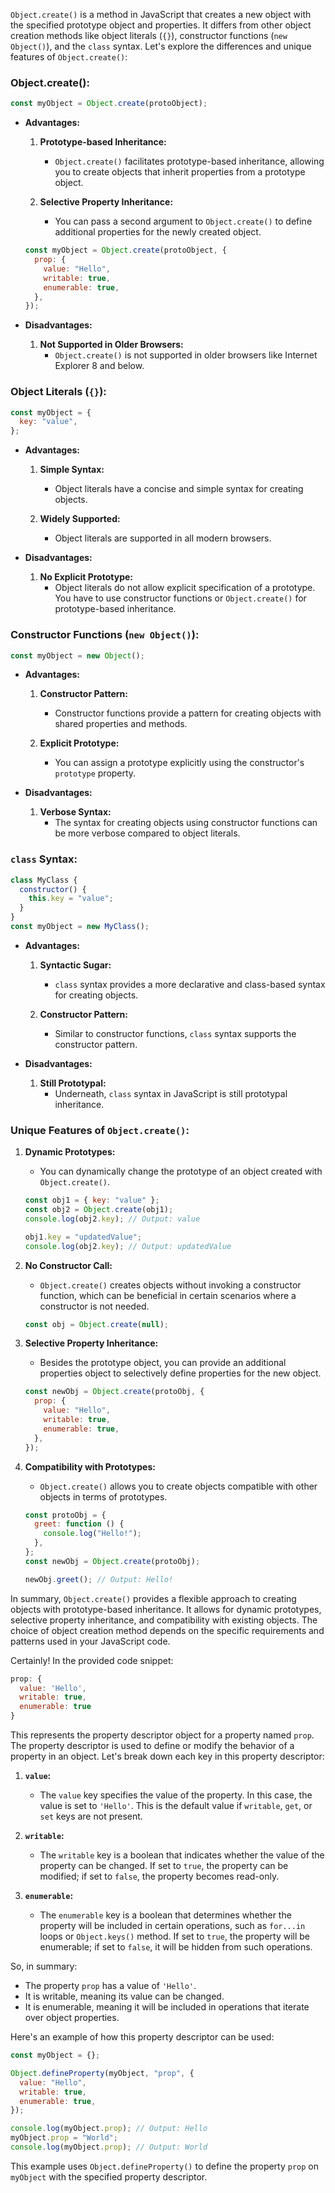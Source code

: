 `Object.create()` is a method in JavaScript that creates a new object with the specified prototype object and properties. It differs from other object creation methods like object literals (`{}`), constructor functions (`new Object()`), and the `class` syntax. Let's explore the differences and unique features of `Object.create()`:

### Object.create():

```javascript
const myObject = Object.create(protoObject);
```

- **Advantages:**

  1. **Prototype-based Inheritance:**

     - `Object.create()` facilitates prototype-based inheritance, allowing you to create objects that inherit properties from a prototype object.

  2. **Selective Property Inheritance:**
     - You can pass a second argument to `Object.create()` to define additional properties for the newly created object.

  ```javascript
  const myObject = Object.create(protoObject, {
    prop: {
      value: "Hello",
      writable: true,
      enumerable: true,
    },
  });
  ```

- **Disadvantages:**
  1. **Not Supported in Older Browsers:**
     - `Object.create()` is not supported in older browsers like Internet Explorer 8 and below.

### Object Literals (`{}`):

```javascript
const myObject = {
  key: "value",
};
```

- **Advantages:**

  1. **Simple Syntax:**

     - Object literals have a concise and simple syntax for creating objects.

  2. **Widely Supported:**
     - Object literals are supported in all modern browsers.

- **Disadvantages:**
  1. **No Explicit Prototype:**
     - Object literals do not allow explicit specification of a prototype. You have to use constructor functions or `Object.create()` for prototype-based inheritance.

### Constructor Functions (`new Object()`):

```javascript
const myObject = new Object();
```

- **Advantages:**

  1. **Constructor Pattern:**

     - Constructor functions provide a pattern for creating objects with shared properties and methods.

  2. **Explicit Prototype:**
     - You can assign a prototype explicitly using the constructor's `prototype` property.

- **Disadvantages:**
  1. **Verbose Syntax:**
     - The syntax for creating objects using constructor functions can be more verbose compared to object literals.

### `class` Syntax:

```javascript
class MyClass {
  constructor() {
    this.key = "value";
  }
}
const myObject = new MyClass();
```

- **Advantages:**

  1. **Syntactic Sugar:**

     - `class` syntax provides a more declarative and class-based syntax for creating objects.

  2. **Constructor Pattern:**
     - Similar to constructor functions, `class` syntax supports the constructor pattern.

- **Disadvantages:**
  1. **Still Prototypal:**
     - Underneath, `class` syntax in JavaScript is still prototypal inheritance.

### Unique Features of `Object.create()`:

1. **Dynamic Prototypes:**

   - You can dynamically change the prototype of an object created with `Object.create()`.

   ```javascript
   const obj1 = { key: "value" };
   const obj2 = Object.create(obj1);
   console.log(obj2.key); // Output: value

   obj1.key = "updatedValue";
   console.log(obj2.key); // Output: updatedValue
   ```

2. **No Constructor Call:**

   - `Object.create()` creates objects without invoking a constructor function, which can be beneficial in certain scenarios where a constructor is not needed.

   ```javascript
   const obj = Object.create(null);
   ```

3. **Selective Property Inheritance:**

   - Besides the prototype object, you can provide an additional properties object to selectively define properties for the new object.

   ```javascript
   const newObj = Object.create(protoObj, {
     prop: {
       value: "Hello",
       writable: true,
       enumerable: true,
     },
   });
   ```

4. **Compatibility with Prototypes:**

   - `Object.create()` allows you to create objects compatible with other objects in terms of prototypes.

   ```javascript
   const protoObj = {
     greet: function () {
       console.log("Hello!");
     },
   };
   const newObj = Object.create(protoObj);

   newObj.greet(); // Output: Hello!
   ```

In summary, `Object.create()` provides a flexible approach to creating objects with prototype-based inheritance. It allows for dynamic prototypes, selective property inheritance, and compatibility with existing objects. The choice of object creation method depends on the specific requirements and patterns used in your JavaScript code.

Certainly! In the provided code snippet:

```javascript
prop: {
  value: 'Hello',
  writable: true,
  enumerable: true
}
```

This represents the property descriptor object for a property named `prop`. The property descriptor is used to define or modify the behavior of a property in an object. Let's break down each key in this property descriptor:

1. **`value`:**

   - The `value` key specifies the value of the property. In this case, the value is set to `'Hello'`. This is the default value if `writable`, `get`, or `set` keys are not present.

2. **`writable`:**

   - The `writable` key is a boolean that indicates whether the value of the property can be changed. If set to `true`, the property can be modified; if set to `false`, the property becomes read-only.

3. **`enumerable`:**
   - The `enumerable` key is a boolean that determines whether the property will be included in certain operations, such as `for...in` loops or `Object.keys()` method. If set to `true`, the property will be enumerable; if set to `false`, it will be hidden from such operations.

So, in summary:

- The property `prop` has a value of `'Hello'`.
- It is writable, meaning its value can be changed.
- It is enumerable, meaning it will be included in operations that iterate over object properties.

Here's an example of how this property descriptor can be used:

```javascript
const myObject = {};

Object.defineProperty(myObject, "prop", {
  value: "Hello",
  writable: true,
  enumerable: true,
});

console.log(myObject.prop); // Output: Hello
myObject.prop = "World";
console.log(myObject.prop); // Output: World
```

This example uses `Object.defineProperty()` to define the property `prop` on `myObject` with the specified property descriptor.
